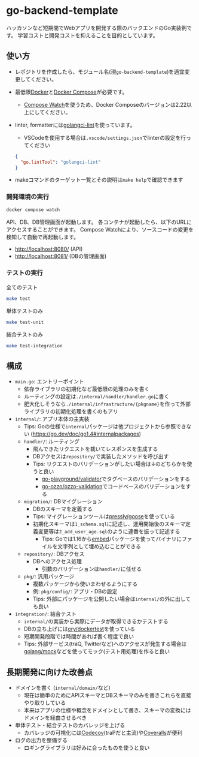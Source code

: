 # go-backend-template

ハッカソンなど短期間でWebアプリを開発する際のバックエンドのGo実装例です。
学習コストと開発コストを抑えることを目的としています。

## 使い方

- レポジトリを作成したら、モジュール名(現`go-backend-template`)を適宜変更してください。
- 最低限[Docker](https://www.docker.com/)と[Docker Compose](https://docs.docker.com/compose/)が必要です。
  - [Compose Watch](https://docs.docker.com/compose/file-watch/)を使うため、Docker Composeのバージョンは2.22以上にしてください。
- linter, formatterには[golangci-lint](https://golangci-lint.run/)を使っています。
  - VSCodeを使用する場合は`.vscode/settings.json`でlinterの設定を行ってください

  ```json
  {
    "go.lintTool": "golangci-lint"
  }
  ```

- makeコマンドのターゲット一覧とその説明は`make help`で確認できます

### 開発環境の実行

```sh
docker compose watch
```

API、DB、DB管理画面が起動します。
各コンテナが起動したら、以下のURLにアクセスすることができます。
Compose Watchにより、ソースコードの変更を検知して自動で再起動します。

- <http://localhost:8080/> (API)
- <http://localhost:8081/> (DBの管理画面)

### テストの実行

全てのテスト

```sh
make test
```

単体テストのみ

```sh
make test-unit
```

結合テストのみ

```sh
make test-integration
```

## 構成

- `main.go`: エントリーポイント
  - 依存ライブラリの初期化など最低限の処理のみを書く
  - ルーティングの設定は`./internal/handler/handler.go`に書く
  - 肥大化しそうなら`./internal/infrastructure/{pkgname}`を作って外部ライブラリの初期化処理を書くのもアリ
- `internal/`: アプリ本体の主実装
  - Tips: Goの仕様で`internal`パッケージは他プロジェクトから参照できない (<https://go.dev/doc/go1.4#internalpackages>)
  - `handler/`: ルーティング
    - 飛んできたリクエストを裁いてレスポンスを生成する
    - DBアクセスは`repository/`で実装したメソッドを呼び出す
    - Tips: リクエストのバリデーションがしたい場合は↓のどちらかを使うと良い
      - [go-playground/validator](https://github.com/go-playground/validator)でタグベースのバリデーションをする
      - [go-ozzo/ozzo-validation](https://github.com/go-ozzo/ozzo-validation)でコードベースのバリデーションをする
  - `migration/`: DBマイグレーション
    - DBのスキーマを定義する
    - Tips: マイグレーションツールは[pressly/goose](https://github.com/pressly/goose)を使っている
    - 初期化スキーマは`1_schema.sql`に記述し、運用開始後のスキーマ定義変更等は`2_add_user_age.sql`のように連番を振って記述する
      - Tips: Goでは1.16から[embed](https://pkg.go.dev/embed)パッケージを使ってバイナリにファイルを文字列として埋め込むことができる
  - `repository/`: DBアクセス
    - DBへのアクセス処理
      - 引数のバリデーションは`handler/`に任せる
  - `pkg/`: 汎用パッケージ
    - 複数パッケージから使いまわせるようにする
    - 例: `pkg/config/`: アプリ・DBの設定
    - Tips: 外部にパッケージを公開したい場合は`internal/`の外に出しても良い
- `integration/`: 結合テスト
  - `internal/`の実装から実際にデータが取得できるかテストする
  - DBの立ち上げには[ory/dockertest](https://github.com/ory/dockertest)を使っている
  - 短期開発段階では時間があれば書く程度で良い
  - Tips: 外部サービス(traQ, Twitterなど)へのアクセスが発生する場合は[golang/mock](https://github.com/golang/mock)などを使ってモック(テスト用処理)を作ると良い

## 長期開発に向けた改善点

- ドメインを書く (`internal/domain/`など)
  - 現在は簡単のためにAPIスキーマとDBスキーマのみを書きこれらを直接やり取りしている
  - 本来はアプリの仕様や概念をドメインとして書き、スキーマの変換にはドメインを経由させるべき
- 単体テスト・結合テストのカバレッジを上げる
  - カバレッジの可視化には[Codecov](https://codecov.io)(traPだと主流)や[Coveralls](https://coveralls.io)が便利
- ログの出力を整備する
  - ロギングライブラリは好みに合ったものを使うと良い
